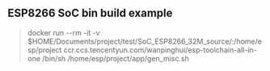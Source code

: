 ## ESP8266 SoC bin build example

> docker run --rm -it -v $HOME/Documents/project/test/SoC_ESP8266_32M_source/:/home/esp/project ccr.ccs.tencentyun.com/wanpinghui/esp-toolchain-all-in-one /bin/sh /home/esp/project/app/gen_misc.sh